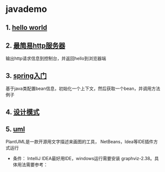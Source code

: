 # javademo
## 1. [hello world](hello/README.md)
## 2. [最简易http服务器](httpServer/README.md)
输出http请求信息到控制台，并返回hello到浏览器端
## 3. [spring入门](springStart/README.md)
基于java类配置bean信息，初始化一个上下文，然后获取一个bean，并调用方法
例子
## 4. [设计模式](GOF/README.md)
## 5. [uml](uml/README.md)
PlantUML是一款开源用文字描述来画图的工具，
NetBeans，Idea等IDE插件方式运行
* 条件：
IntelliJ IDEA最好用IDE，windows运行需要安装 graphviz-2.38。具体用法需要参考：
